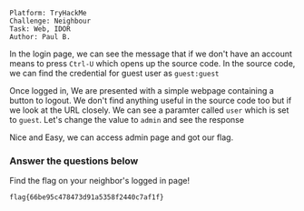 ```
Platform: TryHackMe
Challenge: Neighbour
Task: Web, IDOR
Author: Paul B.
```

In the login page, we can see the message that if we don't have an account means to press `Ctrl-U` which opens up the source code. In the source code, we can find the credential for guest user as `guest:guest`

Once logged in, We are presented with a simple webpage containing a button to logout. We don't find anything useful in the source code too but if we look at the URL closely. We can see a paramter called `user` which is set to `guest`. Let's change the value to `admin` and see the response

Nice and Easy, we can access admin page and got our flag.

### Answer the questions below
Find the flag on your neighbor's logged in page!
```
flag{66be95c478473d91a5358f2440c7af1f}
```
